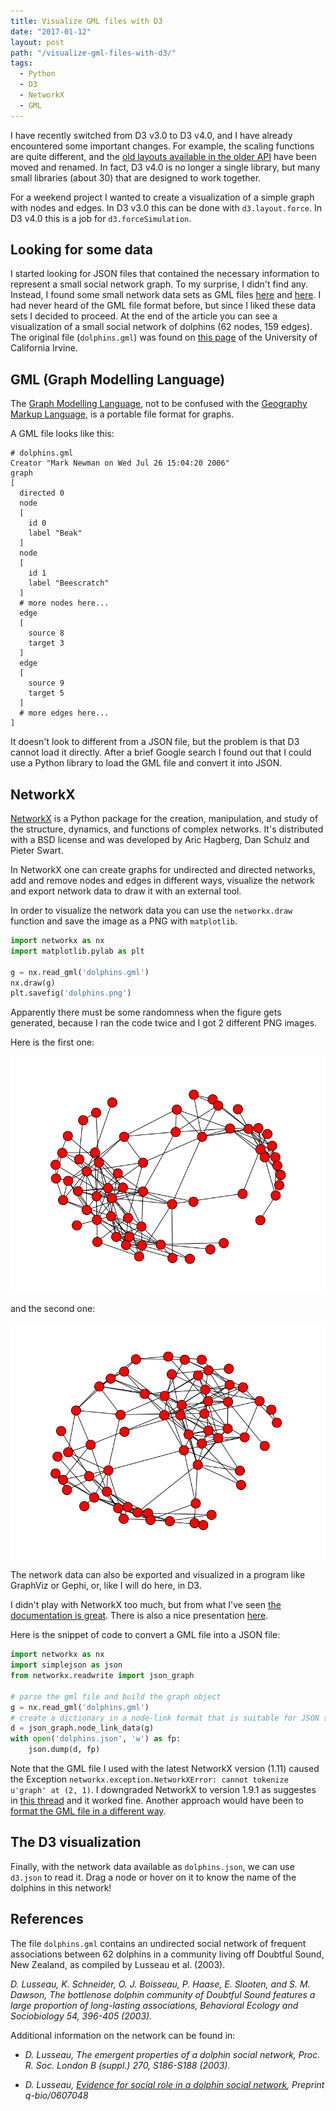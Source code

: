 ```yaml
---
title: Visualize GML files with D3
date: "2017-01-12"
layout: post
path: "/visualize-gml-files-with-d3/"
tags:
  - Python
  - D3
  - NetworkX
  - GML
---
```


I have recently switched from D3 v3.0 to D3 v4.0, and I have already encountered some important changes. For example, the scaling functions are quite different, and the [old layouts available in the older API](https://github.com/d3/d3-3.x-api-reference/blob/master/Layouts.md) have been moved and renamed. In fact, D3 v4.0 is no longer a single library, but many small libraries (about 30) that are designed to work together.

For a weekend project I wanted to create a visualization of a simple graph with nodes and edges. In D3 v3.0 this can be done with `d3.layout.force`. In D3 v4.0 this is a job for `d3.forceSimulation`.


## Looking for some data
I started looking for JSON files that contained the necessary information to represent a small social network graph. To my surprise, I didn't find any. Instead, I found some small network data sets as GML files [here](https://networkdata.ics.uci.edu/index.php) and [here](http://www-personal.umich.edu/~mejn/netdata/). I had never heard of the GML file format before, but since I liked these data sets I decided to proceed. At the end of the article you can see a visualization of a small social network of dolphins (62 nodes, 159 edges). The original file (`dolphins.gml`) was found on [this page](https://networkdata.ics.uci.edu/data.php?id=6) of the University of California Irvine.


## GML (Graph Modelling Language)
The [Graph Modelling Language](https://networkx.github.io/documentation/networkx-1.10/reference/readwrite.gml.html), not to be confused with the [Geography Markup Language](https://en.wikipedia.org/wiki/Geography_Markup_Language), is a portable file format for graphs.

A GML file looks like this:

```shell
# dolphins.gml
Creator "Mark Newman on Wed Jul 26 15:04:20 2006"
graph
[
  directed 0
  node
  [
    id 0
    label "Beak"
  ]
  node
  [
    id 1
    label "Beescratch"
  ]
  # more nodes here...
  edge
  [
    source 8
    target 3
  ]
  edge
  [
    source 9
    target 5
  ]
  # more edges here...
]
```

It doesn't look to different from a JSON file, but the problem is that D3 cannot load it directly. After a brief Google search I found out that I could use a Python library to load the GML file and convert it into JSON.


## NetworkX
[NetworkX](http://networkx.readthedocs.io/en/networkx-1.11/index.html) is a Python package for the creation, manipulation, and study of the structure, dynamics, and functions of complex networks. It's distributed with a BSD license and was developed by Aric Hagberg, Dan Schulz and Pieter Swart.

In NetworkX one can create graphs for undirected and directed networks, add and remove nodes and edges in different ways, visualize the network and export network data to draw it with an external tool.

In order to visualize the network data you can use the `networkx.draw` function and save the image as a PNG with `matplotlib`.

```python
import networkx as nx
import matplotlib.pylab as plt

g = nx.read_gml('dolphins.gml')
nx.draw(g)
plt.savefig('dolphins.png')
```

Apparently there must be some randomness when the figure gets generated, because I ran the code twice and I got 2 different PNG images.

Here is the first one:

![The figure generated when dolphins.gml is drawn, the first time](./dolphins_1.png "The figure generated when dolphins.gml is drawn, the first time")

and the second one:

![The figure generated when dolphins.gml is drawn, the second time](./dolphins_2.png "The figure generated when dolphins.gml is drawn, the second time")

The network data can also be exported and visualized in a program like GraphViz or Gephi, or, like I will do here, in D3.

I didn't play with NetworkX too much, but from what I've seen [the documentation is great](http://networkx.readthedocs.io/en/networkx-1.11/tutorial/). There is also a nice presentation [here](https://www.cl.cam.ac.uk/~cm542/teaching/2010/stna-pdfs/stna-lecture8.pdf).

Here is the snippet of code to convert a GML file into a JSON file:

```python
import networkx as nx
import simplejson as json
from networkx.readwrite import json_graph

# parse the gml file and build the graph object
g = nx.read_gml('dolphins.gml')
# create a dictionary in a node-link format that is suitable for JSON serialization
d = json_graph.node_link_data(g)
with open('dolphins.json', 'w') as fp:
    json.dump(d, fp)
```

Note that the GML file I used with the latest NetworkX version (1.11) caused the Exception `networkx.exception.NetworkXError: cannot tokenize u'graph' at (2, 1)`. I downgraded NetworkX to version 1.9.1 as suggestes in [this thread](https://www.bountysource.com/issues/27097685-problem-reading-gml-file) and it worked fine. Another approach would have been to [format the GML file in a different way](http://stackoverflow.com/questions/32895291/unexpected-error-reading-gml-graph/37819717#37819717).


## The D3 visualization
Finally, with the network data available as `dolphins.json`, we can use `d3.json` to read it. Drag a node or hover on it to know the name of the dolphins in this network!

<figure class="dolphins-graph"></figure>


## References
The file `dolphins.gml` contains an undirected social network of frequent associations between 62 dolphins in a community living off Doubtful Sound,
New Zealand, as compiled by Lusseau et al. (2003).

*D. Lusseau, K. Schneider, O. J. Boisseau, P. Haase, E. Slooten, and S. M. Dawson, The bottlenose dolphin community of Doubtful Sound features a large proportion of long-lasting associations, Behavioral Ecology and Sociobiology 54, 396-405 (2003).*

Additional information on the network can be found in:

- *D. Lusseau, The emergent properties of a dolphin social network, Proc. R. Soc. London B (suppl.) 270, S186-S188 (2003).*

- *D. Lusseau, [Evidence for social role in a dolphin social network](http://arxiv.org/abs/q-bio.PE/0607048), Preprint q-bio/0607048*

